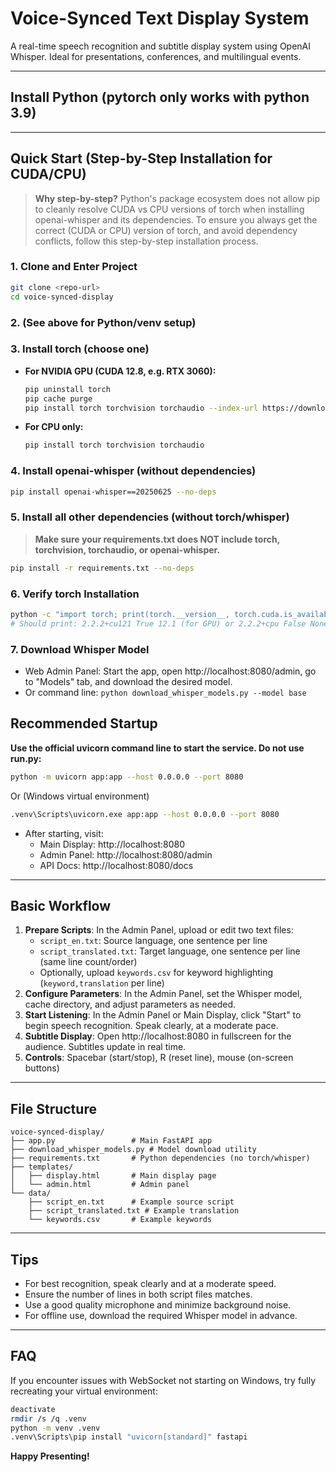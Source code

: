 # Voice-Synced Text Display System

A real-time speech recognition and subtitle display system using OpenAI Whisper. Ideal for presentations, conferences, and multilingual events.

---

## Install Python (pytorch only works with python 3.9)
---

## Quick Start (Step-by-Step Installation for CUDA/CPU)

> **Why step-by-step?**
> Python's package ecosystem does not allow pip to cleanly resolve CUDA vs CPU versions of torch when installing openai-whisper and its dependencies. To ensure you always get the correct (CUDA or CPU) version of torch, and avoid dependency conflicts, follow this step-by-step installation process.

### 1. Clone and Enter Project
```bash
git clone <repo-url>
cd voice-synced-display
```

### 2. (See above for Python/venv setup)

### 3. Install torch (choose one)
- **For NVIDIA GPU (CUDA 12.8, e.g. RTX 3060):**
  ```bash
  pip uninstall torch
  pip cache purge
  pip install torch torchvision torchaudio --index-url https://download.pytorch.org/whl/cu128
  ```
- **For CPU only:**
  ```bash
  pip install torch torchvision torchaudio
  ```

### 4. Install openai-whisper (without dependencies)
```bash
pip install openai-whisper==20250625 --no-deps
```

### 5. Install all other dependencies (without torch/whisper)
> **Make sure your requirements.txt does NOT include torch, torchvision, torchaudio, or openai-whisper.**

```bash
pip install -r requirements.txt --no-deps
```

### 6. Verify torch Installation
```bash
python -c "import torch; print(torch.__version__, torch.cuda.is_available(), torch.version.cuda)"
# Should print: 2.2.2+cu121 True 12.1 (for GPU) or 2.2.2+cpu False None (for CPU)
```

### 7. Download Whisper Model
- Web Admin Panel: Start the app, open http://localhost:8080/admin, go to "Models" tab, and download the desired model.
- Or command line: `python download_whisper_models.py --model base`

## Recommended Startup

**Use the official uvicorn command line to start the service. Do not use run.py:**

```bash
python -m uvicorn app:app --host 0.0.0.0 --port 8080
```
Or (Windows virtual environment)
```bash
.venv\Scripts\uvicorn.exe app:app --host 0.0.0.0 --port 8080
```

- After starting, visit:
  - Main Display: http://localhost:8080
  - Admin Panel: http://localhost:8080/admin
  - API Docs: http://localhost:8080/docs

---

## Basic Workflow

1. **Prepare Scripts**: In the Admin Panel, upload or edit two text files:
   - `script_en.txt`: Source language, one sentence per line
   - `script_translated.txt`: Target language, one sentence per line (same line count/order)
   - Optionally, upload `keywords.csv` for keyword highlighting (`keyword,translation` per line)
2. **Configure Parameters**: In the Admin Panel, set the Whisper model, cache directory, and adjust parameters as needed.
3. **Start Listening**: In the Admin Panel or Main Display, click "Start" to begin speech recognition. Speak clearly, at a moderate pace.
4. **Subtitle Display**: Open http://localhost:8080 in fullscreen for the audience. Subtitles update in real time.
5. **Controls**: Spacebar (start/stop), R (reset line), mouse (on-screen buttons)

---

## File Structure
```
voice-synced-display/
├── app.py                 # Main FastAPI app
├── download_whisper_models.py # Model download utility
├── requirements.txt       # Python dependencies (no torch/whisper)
├── templates/
│   ├── display.html       # Main display page
│   └── admin.html         # Admin panel
└── data/
    ├── script_en.txt      # Example source script
    ├── script_translated.txt # Example translation
    └── keywords.csv       # Example keywords
```

---

## Tips
- For best recognition, speak clearly and at a moderate speed.
- Ensure the number of lines in both script files matches.
- Use a good quality microphone and minimize background noise.
- For offline use, download the required Whisper model in advance.

---

## FAQ
If you encounter issues with WebSocket not starting on Windows, try fully recreating your virtual environment:
```bash
deactivate
rmdir /s /q .venv
python -m venv .venv
.venv\Scripts\pip install "uvicorn[standard]" fastapi
```

**Happy Presenting!**
